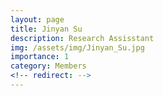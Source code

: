 ```yaml
---
layout: page
title: Jinyan Su
description: Research Assisstant
img: /assets/img/Jinyan_Su.jpg
importance: 1
category: Members
<!-- redirect: -->
---
```

